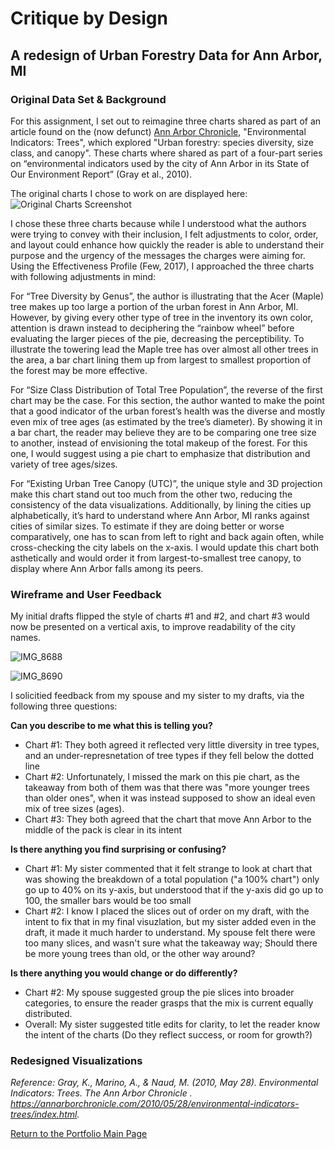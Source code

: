 # Critique by Design
## A redesign of Urban Forestry Data for Ann Arbor, MI

### Original Data Set & Background
For this assignment, I set out to reimagine three charts shared as part of an article found on the (now defunct) [Ann Arbor Chronicle](https://annarborchronicle.com/2010/05/28/environmental-indicators-trees/index.html), "Environmental Indicators: Trees", which explored "Urban forestry: species diversity, size class, and canopy". These charts where shared as part of a four-part series on “environmental indicators used by the city of Ann Arbor in its State of Our Environment Report” (Gray et al., 2010).

The original charts I chose to work on are displayed here:
![Original Charts Screenshot](https://user-images.githubusercontent.com/67763281/88246107-83040d00-cc67-11ea-9957-88f6ef8d7bad.png)

I chose these three charts because while I understood what the authors were trying to convey with their inclusion, I felt adjustments to color, order, and layout could enhance how quickly the reader is able to understand their purpose and the urgency of the messages the charges were aiming for. Using the Effectiveness Profile (Few, 2017), I approached the three charts with following adjustments in mind: 

For “Tree Diversity by Genus”, the author is illustrating that the Acer (Maple) tree makes up too large a portion of the urban forest in Ann Arbor, MI.  However, by giving every other type of tree in the inventory its own color, attention is drawn instead to deciphering the “rainbow wheel” before evaluating the larger pieces of the pie, decreasing the perceptibility.  To illustrate the towering lead the Maple tree has over almost all other trees in the area, a bar chart lining them up from largest to smallest proportion of the forest may be more effective. 

For “Size Class Distribution of Total Tree Population”, the reverse of the first chart may be the case. For this section, the author wanted to make the point that a good indicator of the urban forest’s health was the diverse and mostly even mix of tree ages (as estimated by the tree’s diameter).  By showing it in a bar chart, the reader may believe they are to be comparing one tree size to another, instead of envisioning the total makeup of the forest.  For this one, I would suggest using a pie chart to emphasize that distribution and variety of tree ages/sizes. 

For “Existing Urban Tree Canopy (UTC)”, the unique style and 3D projection make this chart stand out too much from the other two, reducing the consistency of the data visualizations.  Additionally, by lining the cities up alphabetically, it’s hard to understand where Ann Arbor, MI ranks against cities of similar sizes.  To estimate if they are doing better or worse comparatively, one has to scan from left to right and back again often, while cross-checking the city labels on the x-axis. I would update this chart both asthetically and would order it from largest-to-smallest tree canopy, to display where Ann Arbor falls among its peers.  

### Wireframe and User Feedback
My initial drafts flipped the style of charts #1 and #2, and chart #3 would now be presented on a vertical axis, to improve readability of the city names.

![IMG_8688](https://user-images.githubusercontent.com/67763281/88246764-826c7600-cc69-11ea-968a-bd27543fca72.jpg)

![IMG_8690](https://user-images.githubusercontent.com/67763281/88246772-88faed80-cc69-11ea-92ef-06873842b9c2.jpg)

I solicitied feedback from my spouse and my sister to my drafts, via the following three questions:

**Can you describe to me what this is telling you?**
* Chart #1: They both agreed it reflected very little diversity in tree types, and an under-represnetation of tree types if they fell below the dotted line
* Chart #2: Unfortunately, I missed the mark on this pie chart, as the takeaway from both of them was that there was "more younger trees than older ones", when it was instead supposed to show an ideal even mix of tree sizes (ages).
* Chart #3: They both agreed that the chart that move Ann Arbor to the middle of the pack is clear in its intent

**Is there anything you find surprising or confusing?**
* Chart #1: My sister commented that it felt strange to look at chart that was showing the breakdown of a total population ("a 100% chart") only go up to 40% on its y-axis, but understood that if the y-axis did go up to 100, the smaller bars would be too small 
* Chart #2: I know I placed the slices out of order on my draft, with the intent to fix that in my final visuzlation, but my sister added even in the draft, it made it much harder to understand. My spouse felt there were too many slices, and wasn't sure what the takeaway way; Should there be more young trees than old, or the other way around?

**Is there anything you would change or do differently?**
* Chart #2: My spouse suggested group the pie slices into broader categories, to ensure the reader grasps that the mix is current equally distributed. 
* Overall: My sister suggested title edits for clarity, to let the reader know the intent of the charts (Do they reflect success, or room for growth?)

### Redesigned Visualizations


<div class="flourish-embed flourish-chart" data-src="visualisation/3261689" data-url="https://flo.uri.sh/visualisation/3261689/embed"><script src="https://public.flourish.studio/resources/embed.js"></script></div>


*Reference:*
*Gray, K., Marino, A., & Naud, M. (2010, May 28). Environmental Indicators: Trees. The Ann Arbor Chronicle . https://annarborchronicle.com/2010/05/28/environmental-indicators-trees/index.html.*

[Return to the Portfolio Main Page](/README.md)

